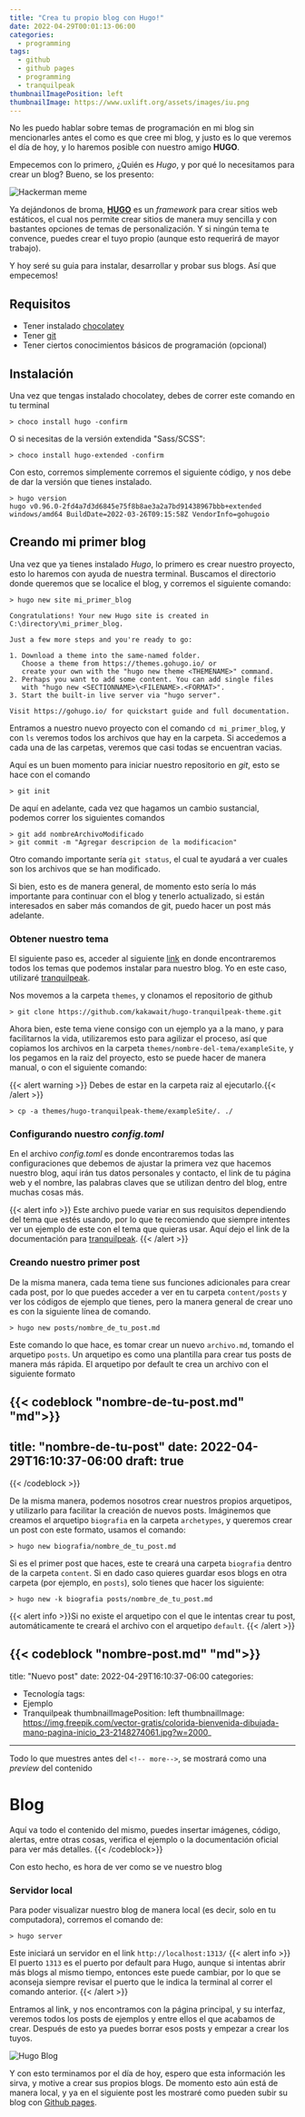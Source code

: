 ```yaml
---
title: "Crea tu propio blog con Hugo!"
date: 2022-04-29T00:01:13-06:00
categories:
  - programming
tags:
  - github
  - github pages
  - programming
  - tranquilpeak
thumbnailImagePosition: left
thumbnailImage: https://www.uxlift.org/assets/images/iu.png
---
```

No les puedo hablar sobre temas de programación en mi blog sin mencionarles antes el como es que cree mi blog, y justo es lo que veremos el día de hoy, y lo haremos posible con nuestro amigo **HUGO**.
<!--more-->
Empecemos con lo primero, ¿Quién es *Hugo*, y por qué lo necesitamos para crear un blog? Bueno, se los presento:

![Hackerman meme](https://i.ytimg.com/vi/KEkrWRHCDQU/maxresdefault.jpg)

Ya dejándonos de broma, [**HUGO**](https://gohugo.io/?ref=uxlift.org) es un *framework* para crear sitios web estáticos, el cual nos permite crear sitios de manera muy sencilla y con bastantes opciones de temas de personalización. Y si ningún tema te convence, puedes crear el tuyo propio (aunque esto requerirá de mayor trabajo).

Y hoy seré su guia para instalar, desarrollar y probar sus blogs. Así que empecemos!

## Requisitos
- Tener instalado [chocolatey](https://chocolatey.org/install)
- Tener [git](https://git-scm.com/download)
- Tener ciertos conocimientos básicos de programación (opcional)

## Instalación
Una vez que tengas instalado chocolatey, debes de correr este comando en tu terminal
```console
> choco install hugo -confirm
```
O si necesitas de la versión extendida "Sass/SCSS":
```console
> choco install hugo-extended -confirm
```
Con esto, corremos simplemente corremos el siguiente código, y nos debe de dar la versión que tienes instalado.

```console
> hugo version
hugo v0.96.0-2fd4a7d3d6845e75f8b8ae3a2a7bd91438967bbb+extended windows/amd64 BuildDate=2022-03-26T09:15:58Z VendorInfo=gohugoio
```

## Creando mi primer blog
Una vez que ya tienes instalado *Hugo*, lo primero es crear nuestro proyecto, esto lo haremos con ayuda de nuestra terminal. Buscamos el directorio donde queremos que se localice el blog, 
y corremos el siguiente comando:

```console
> hugo new site mi_primer_blog

Congratulations! Your new Hugo site is created in C:\directory\mi_primer_blog.

Just a few more steps and you're ready to go:

1. Download a theme into the same-named folder.
   Choose a theme from https://themes.gohugo.io/ or
   create your own with the "hugo new theme <THEMENAME>" command.
2. Perhaps you want to add some content. You can add single files
   with "hugo new <SECTIONNAME>\<FILENAME>.<FORMAT>".
3. Start the built-in live server via "hugo server".

Visit https://gohugo.io/ for quickstart guide and full documentation.
```

Entramos a nuestro nuevo proyecto con el comando `cd mi_primer_blog`, y con `ls` veremos todos los archivos que hay en la carpeta. Si accedemos a cada una de las carpetas, veremos que casi todas se encuentran vacias.

Aquí es un buen momento para iniciar nuestro repositorio en *git*, esto se hace con el comando 

```console
> git init
```

De aquí en adelante, cada vez que hagamos un cambio sustancial, podemos correr los siguientes comandos

```console
> git add nombreArchivoModificado
> git commit -m "Agregar descripcion de la modificacion"
```

Otro comando importante sería `git status`, el cual te ayudará a ver cuales son los archivos que se han modificado.

Si bien, esto es de manera general, de momento esto sería lo más importante para continuar con el blog y tenerlo actualizado, si están interesados en saber más comandos de git, puedo hacer un post más adelante. 

### Obtener nuestro tema

El siguiente paso es, acceder al siguiente [link](https://themes.gohugo.io/) en donde encontraremos todos los temas que podemos instalar para nuestro blog. Yo en este caso, utilizaré [tranquilpeak](https://themes.gohugo.io/themes/hugo-tranquilpeak-theme/).

Nos movemos a la carpeta `themes`, y clonamos el repositorio de github

```console 
> git clone https://github.com/kakawait/hugo-tranquilpeak-theme.git
```

Ahora bien, este tema viene consigo con un ejemplo ya a la mano, y para facilitarnos la vida, 
utilizaremos esto para agilizar el proceso, así que copiamos los archivos en la carpeta `themes/nombre-del-tema/exampleSite`, y los pegamos en la raiz del proyecto, esto se puede hacer de manera manual, o con el siguiente comando:

{{< alert warning >}} Debes de estar en la carpeta raiz al ejecutarlo.{{< /alert >}}

```console
> cp -a themes/hugo-tranquilpeak-theme/exampleSite/. ./
```

### Configurando nuestro *config.toml*

En el archivo *config.toml* es donde encontraremos todas las configuraciones que debemos de ajustar la primera vez que hacemos nuestro blog, aquí irán tus datos personales y contacto, el link de tu página web y el nombre, las palabras claves que se utilizan dentro del blog, entre muchas cosas más.

{{< alert info >}}
Este archivo puede variar en sus requisitos dependiendo del tema que estés usando, por lo que te recomiendo que siempre intentes ver un ejemplo de este con el tema que quieras usar. Aquí dejo el link de la documentación para [tranquilpeak](https://github.com/kakawait/hugo-tranquilpeak-theme/blob/master/docs/user.md). 
{{< /alert >}}

### Creando nuestro primer post

De la misma manera, cada tema tiene sus funciones adicionales para crear cada post, por lo que puedes acceder a ver en tu carpeta `content/posts` y ver los códigos de ejemplo que tienes, pero la manera general de crear uno es con la siguiente línea de comando.

```console
> hugo new posts/nombre_de_tu_post.md
```

Este comando lo que hace, es tomar crear un nuevo `archivo.md`, tomando el arquetipo `posts`. Un arquetipo es como una plantilla para crear tus posts de manera más rápida. El arquetipo por default te crea un archivo con el siguiente formato

{{< codeblock "nombre-de-tu-post.md" "md">}}
---
title: "nombre-de-tu-post"
date: 2022-04-29T16:10:37-06:00
draft: true
---
{{< /codeblock >}}

De la misma manera, podemos nosotros crear nuestros propios arquetipos, y utilizarlo para facilitar la creación de nuevos posts. Imáginemos que creamos el arquetipo `biografia` en la carpeta `archetypes`, y queremos crear un post con este formato, usamos el comando:

```console
> hugo new biografia/nombre_de_tu_post.md
```

Si es el primer post que haces, este te creará una carpeta `biografia` dentro de la carpeta `content`. Si en dado caso quieres guardar esos blogs en otra carpeta (por ejemplo, en `posts`), solo tienes que hacer los siguiente:

```console
> hugo new -k biografia posts/nombre_de_tu_post.md
```

{{< alert info >}}Si no existe el arquetipo con el que le intentas crear tu post, automáticamente te creará el archivo con el arquetipo `default`. {{< /alert >}}

{{< codeblock "nombre-post.md" "md">}}
---
title: "Nuevo post"
date: 2022-04-29T16:10:37-06:00
categories:
- Tecnología
tags:
- Ejemplo
- Tranquilpeak
thumbnailImagePosition: left
thumbnailImage: https://img.freepik.com/vector-gratis/colorida-bienvenida-dibujada-mano-pagina-inicio_23-2148274061.jpg?w=2000_
---

Todo lo que muestres antes del `<!-- more-->`, se mostrará como una 
*preview* del contenido 
<!--more-->

# Blog

Aquí va todo el contenido del mismo, puedes insertar imágenes, código, alertas,
entre otras cosas, verifica el ejemplo o la documentación oficial para 
ver más detalles.
{{< /codeblock>}}

Con esto hecho, es hora de ver como se ve nuestro blog

### Servidor local
Para poder visualizar nuestro blog de manera local (es decir, solo en tu computadora), corremos el comando de:

```console
> hugo server
```
Este iniciará un servidor en el link `http://localhost:1313/`
{{< alert info >}} 
El puerto `1313` es el puerto por default para Hugo, aunque si intentas abrir más blogs al mismo tiempo, entonces este puede cambiar, por lo que se aconseja siempre revisar el puerto que le indica la terminal al correr el comando anterior.
{{< /alert >}} 

Entramos al link, y nos encontramos con la página principal, y su interfaz, veremos todos los posts de ejemplos y entre ellos el que acabamos de crear.
Después de esto ya puedes borrar esos posts y empezar a crear los tuyos. 

![Hugo Blog](/images/3-mi-primer-blog-con-hugo/hugo-blog.gif)

Y con esto terminamos por el día de hoy, espero que esta información les sirva, y motive a crear sus propios blogs. De momento esto aún está de manera local, y ya en el siguiente post les mostraré como pueden subir su blog con [Github pages](https://pages.github.com/). 



